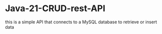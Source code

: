 # Java-21-CRUD-rest-API
this is a simple API that connects to a MySQL database to retrieve or insert data

